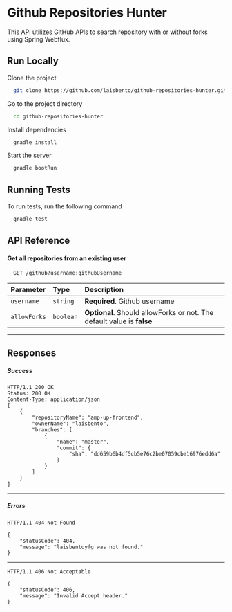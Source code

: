 # Github Repositories Hunter
This API utilizes GitHub APIs to search repository with or without forks using Spring Webflux.


## Run Locally

Clone the project

```bash
  git clone https://github.com/laisbento/github-repositories-hunter.git
```

Go to the project directory

```bash
  cd github-repositories-hunter
```

Install dependencies

```bash
  gradle install
```

Start the server

```bash
  gradle bootRun
```


## Running Tests

To run tests, run the following command

```bash
  gradle test
```


## API Reference

#### Get all repositories from an existing user

```http
  GET /github?username:githubUsername
```

| Parameter  | Type     | Description                   |
| :--------  | :------- | :-------------------------    |
| `username` | `string` | **Required**. Github username |
| `allowForks` | `boolean` | **Optional**. Should allowForks or not. The default value is **false** |

----
## Responses

##### Success

    HTTP/1.1 200 OK
    Status: 200 OK
    Content-Type: application/json
    [
        {
            "repositoryName": "amp-up-frontend",
            "ownerName": "laisbento",
            "branches": [
                {
                    "name": "master",
                    "commit": {
                        "sha": "dd659b6b4df5cb5e76c2be07059cbe16976edd6a"
                    }
                }
            ]
        }
    ]
----
##### Errors

    HTTP/1.1 404 Not Found
    
    {
        "statusCode": 404,
        "message": "laisbentoyfg was not found."
    }

----

    HTTP/1.1 406 Not Acceptable
    
    {
        "statusCode": 406,
        "message": "Invalid Accept header."
    }
